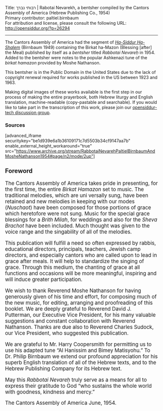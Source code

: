 <html>
<head></head>
<body>
Title: רבותי נברך | Rabotai Nevarekh, a bentsher compiled by the Cantors Assembly of America (Hebrew Publishing Co., 1954)<br />
Primary contributor: paltiel.birnbaum<br />
For attribution and license, please consult the following URL: <a href="http://opensiddur.org/?p=26294">http://opensiddur.org/?p=26294</a>
<p />
<hr />

The Cantors Assembly of America had the segment of <em><a href="https://opensiddur.org/compilations/kol-bo/ha-siddur-ha-shalem-paltiel-birnbaum-hebrew-publishing-company-1949/">Ha-Siddur Ha-Shalem</a></em> (Birnbaum 1949) containing the Birkat ha-Mazon (Blessing [after] the Meal) published by itself as a <em>bentsher</em> titled <em>Rabbotai Nevareḥ</em> in 1954. Added to the bentsher were notes to the popular Ashkenazi tune of the <em>birkat hamazon</em> provided by Moshe Nathanson.

This bentsher is in the Public Domain in the United States due to the lack of copyright renewal required for works published in the US between 1923 and 1963.

Making digital images of these works available is the first step in our process of making the entire prayerbook, both Hebrew liturgy and English translation, machine-readable (copy-pastable and searchable). If you would like to take part in the transcription of this work, please join our <a href="https://groups.google.com/forum/#!forum/opensiddur-tech">opensiddur-tech discussion group</a>.

<h3>Sources</h3>

[advanced_iframe securitykey="be1d939e6a1b36109171c7d5503b34cf9147aa7b" enable_external_height_workaround="true" src="https://www.archive.org/stream/RabbotaiNevarehPaltielBirnbaumAndMosheNathanson1954#page/n2/mode/2up"]

<div class="english" style="font-size: 1.2em;">
<h3>Foreword</h3>

The Cantors Assembly of America takes pride in presenting, for the first time, the entire <em>Birkat Hamazon</em> set to music. The traditional melodies, which are uni versally sung, have been retained and new melodies in keeping with our modes (<em>Nuschaot</em>) have been composed for those portions of grace which heretofore were not sung. Music for the special grace blessings for a <em>Brith Milah</em>, for weddings and also for the <em>Sheva Brachot</em> have been included. Much thought was given to the voice range and the singability of all of the melodies. 

This publication will fulfill a need so often expressed by rabbis, educational directors, principals, teachers, Jewish camp directors, and especially cantors who are called upon to lead in grace after meals. It will help to standardize the singing of grace. Through this medium, the chanting of grace at all functions and occasions will be more meaningful, inspiring and will induce greater participation. 

We wish to thank Reverend Moshe Nathanson for having generously given of his time and effort, for composing much of the new music, for editing, arranging and proofreading of this booklet. We are deeply grateful to Reverend David J. Putterman, our Executive Vice President, for his many valuable suggestions and constant collaboration with Reverend Nathanson. Thanks are due also to Reverend Charles Sudock, our Vice President, who suggested this publication. 

We are grateful to Mr. Harry Coopersmith for permitting us to use his adapted tune “Al Hanissim and Bimey Matisyohu.” To Dr. Philip Birnbaum we extend our profound appreciation for his superb English translation of all of the Hebrew texts, and to the Hebrew Publishing Company for its Hebrew text. 

May this <em>Rabbotai Nevareḥ</em> truly serve as a means for all to express their gratitude to God “who sustains the whole world with goodness, kindness and mercy.” 

The Cantors Assembly of America 
June, 1954.
</div>
</body>
</html>